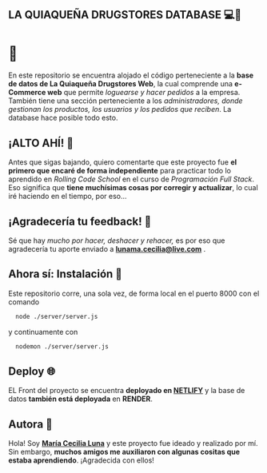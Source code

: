 ## LA QUIAQUEÑA DRUGSTORES DATABASE 💻📲
# 🌿

En este repositorio se encuentra alojado el código perteneciente a la **base de datos de La Quiaqueña Drugstores Web**, la cual comprende una **e-Commerce web** que permite *loguearse y hacer pedidos* a la empresa. También tiene una sección perteneciente a los *administradores, donde gestionan los productos, los usuarios y los pedidos que reciben*. La database hace posible todo esto.


## ¡ALTO AHÍ! 🔴

Antes que sigas bajando, quiero comentarte que este proyecto fue **el primero que encaré de forma independiente** para practicar todo lo aprendido en *Rolling Code School* en el curso de *Programación Full Stack*. Eso significa que **tiene muchísimas cosas por corregir y actualizar**, lo cual iré haciendo en el tiempo, por eso...

## ¡Agradecería tu feedback! 🤝

Sé que hay *mucho por hacer, deshacer y rehacer,* es por eso que agradecería tu aporte enviado a **lunama.cecilia@live.com** .


## Ahora sí: Instalación 📎

Este repositorio corre, una sola vez, de forma local en el puerto 8000 con el comando

```bash
  node ./server/server.js
```
y continuamente con

```bash
  nodemon ./server/server.js
```
    
## Deploy 🌐

EL Front del proyecto se encuentra **deployado en [NETLIFY](https://laquiaquenadrugstores.netlify.app/)** y la base de datos **también está deployada** en **RENDER**.


## Autora 🎨

Hola! Soy **[María Cecilia Luna](https://github.com/MCeciliaLuna)** y este proyecto fue ideado y realizado por mí. Sin embargo, **muchos amigos me auxiliaron con algunas cositas que estaba aprendiendo**. ¡Agradecida con ellos!
